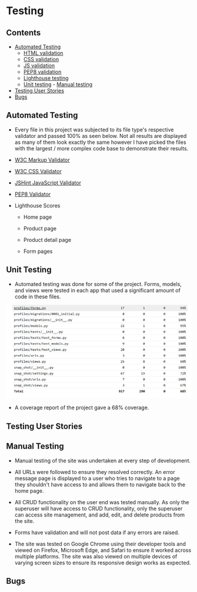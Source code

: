 # Testing

## Contents 
   - [Automated Testing](#automated-testing)
      * [HTML validation](#w3c-markup-validator)
      * [CSS validation](#w3c-css-validator)
      * [JS validation](#jshint-javascript-validator)
      * [PEP8 validation](#pep8-validation)
      * [Lighthouse testing](#lighthouse-testing-in-devtools)
      * [Unit testing](#unit-testing)
    - [Manual testing](#manual-testing)
   - [Testing User Stories](#testing-user-stories)
   - [Bugs](#bugs)


## Automated Testing

- Every file in this project was subjected to its file type's respective validator and passed 100% as seen below. Not all results are displayed as many of them look exactly the same however I have picked the files with the largest / more complex code base to demonstrate their results. 

- [W3C Markup Validator](https://validator.w3.org/) 

- [W3C CSS Validator](https://jigsaw.w3.org/css-validator/#validate_by_input) 
     
- [JSHint JavaScript Validator](https://jshint.com/) 
    
- [PEP8 Validator](http://pep8online.com/)

- Lighthouse Scores
  
  - Home page

  - Product page

  - Product detail page

  - Form pages

    
## Unit Testing 
  - Automated testing was done for some of the project. Forms, models, and views were tested in each app that used a significant amount of code in these files. 

  ![Coverage Report](static/assets/documentation/images/coverage_report.PNG)

  - A coverage report of the project gave a 68% coverage.

## Testing User Stories 

<!-- Using excel spreadsheet numbers, input screenshots of each repective page -->
      
## Manual Testing

- Manual testing of the site was undertaken at every step of development. 

- All URLs were followed to ensure they resolved correctly. An error message page is displayed to a user who tries to navigate to a page they shouldn't have access to and allows them to navigate back to the home page.

- All CRUD functionality on the user end was tested manually. As only the superuser will have access to CRUD functionality, only the superuser can access site management, and add, edit, and delete products from the site.

- Forms have validation and will not post data if any errors are raised.

- The site was tested on Google Chrome using their developer tools and viewed on Firefox, Microsoft Edge, and Safari to ensure it worked across multiple platforms. The site was also viewed on multiple devices of varying screen sizes to ensure its responsive design works as expected. 


## Bugs

  